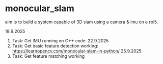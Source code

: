 # monocular_slam
aim is to build a system capable of 3D slam using a camera &amp; imu on a rpi5.

18.9.2025
1. Task: Get IMU running on C++ code.
22.9.2025
2. Task: Get basic feature detection working: https://learnopencv.com/monocular-slam-in-python/
25.9.2025
3. Task: Get feature matching working 